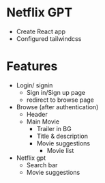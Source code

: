 # Netflix GPT
- Create React app
- Configured tailwindcss





# Features
- Login/ signin
   - Sign in/Sign up page
   - redirect to browse page
- Browse (after authentication)
   - Header
   - Main Movie
      - Trailer in BG
      - Title & description
      - Movie suggestions
         - Movie list 
- Netflix gpt
   - Search bar
   - Movie suggestions